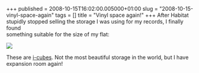 +++
published = 2008-10-15T16:02:00.005000+01:00
slug = "2008-10-15-vinyl-space-again"
tags = []
title = "Vinyl space again!"
+++
After Habitat stupidly stopped selling the storage I was using for my
records, I finally found  
something suitable for the size of my flat:  
  
[![](../images/thumbnails/2008-10-15-vinyl-space-again-P9240001.JPG)](../images/2008-10-15-vinyl-space-again-P9240001.JPG)  
  
  
  
  
  
  
  
  
  
  
  
  
  
  
  
  
  
  
  
  
These are [i-cubes](http://www.i-cubes.co.uk/). Not the most beautiful
storage in the world, but I have expansion room again!

